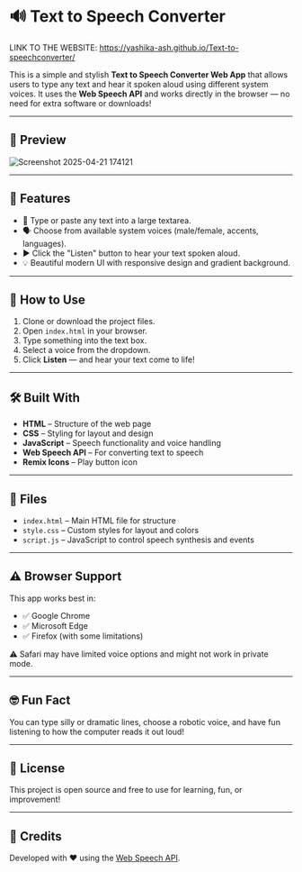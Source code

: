 # 🔊 Text to Speech Converter
LINK TO THE WEBSITE: https://yashika-ash.github.io/Text-to-speechconverter/ 

This is a simple and stylish **Text to Speech Converter Web App** that allows users to type any text and hear it spoken aloud using different system voices. It uses the **Web Speech API** and works directly in the browser — no need for extra software or downloads!

---

## 📸 Preview
![Screenshot 2025-04-21 174121](https://github.com/user-attachments/assets/8d49197a-e1cf-4d51-b85b-956ace83eaed)


---

## 🧠 Features

- 📝 Type or paste any text into a large textarea.
- 🗣 Choose from available system voices (male/female, accents, languages).
- ▶️ Click the "Listen" button to hear your text spoken aloud.
- 💡 Beautiful modern UI with responsive design and gradient background.

---

## 🚀 How to Use

1. Clone or download the project files.
2. Open `index.html` in your browser.
3. Type something into the text box.
4. Select a voice from the dropdown.
5. Click **Listen** — and hear your text come to life!

---

## 🛠️ Built With

- **HTML** – Structure of the web page
- **CSS** – Styling for layout and design
- **JavaScript** – Speech functionality and voice handling
- **Web Speech API** – For converting text to speech
- **Remix Icons** – Play button icon

---

## 📁 Files

- `index.html` – Main HTML file for structure
- `style.css` – Custom styles for layout and colors
- `script.js` – JavaScript to control speech synthesis and events

---

## ⚠️ Browser Support

This app works best in:
- ✅ Google Chrome
- ✅ Microsoft Edge
- ✅ Firefox (with some limitations)

⚠️ Safari may have limited voice options and might not work in private mode.

---

## 🤓 Fun Fact

You can type silly or dramatic lines, choose a robotic voice, and have fun listening to how the computer reads it out loud!

---

## 📄 License

This project is open source and free to use for learning, fun, or improvement!

---

## 🙌 Credits

Developed with ❤️ using the [Web Speech API](https://developer.mozilla.org/en-US/docs/Web/API/Web_Speech_API).

